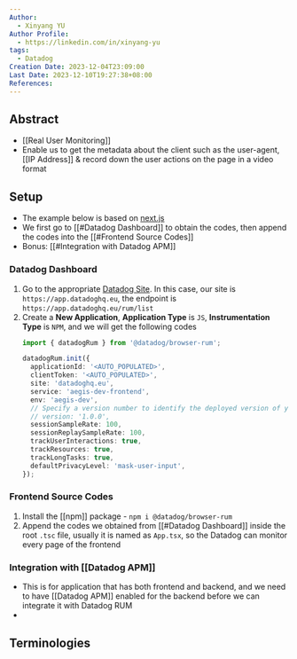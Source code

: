 ```yaml
---
Author:
  - Xinyang YU
Author Profile:
  - https://linkedin.com/in/xinyang-yu
tags:
  - Datadog
Creation Date: 2023-12-04T23:09:00
Last Date: 2023-12-10T19:27:38+08:00
References: 
---
```

## Abstract
- [[Real User Monitoring]]
- Enable us to get the metadata about the client such as the user-agent, [[IP Address]] & record down the user actions on the page in a video format 

## Setup
- The example below is based on [next.js](https://nextjs.org/)
- We first go to [[#Datadog Dashboard]] to obtain the codes, then append the codes into the [[#Frontend Source Codes]]
- Bonus: [[#Integration with Datadog APM]]
### Datadog Dashboard
1. Go to the appropriate [Datadog Site](https://docs.datadoghq.com/getting_started/site/#access-the-datadog-site). In this case, our site is `https://app.datadoghq.eu`, the endpoint is `https://app.datadoghq.eu/rum/list`
2. Create a **New Application**,  **Application Type** is `JS`, **Instrumentation Type** is `NPM`, and we will get the following codes
	```typescript
	import { datadogRum } from '@datadog/browser-rum';
	
	datadogRum.init({
	  applicationId: '<AUTO_POPULATED>',
	  clientToken: '<AUTO_POPULATED>',
	  site: 'datadoghq.eu',
	  service: 'aegis-dev-frontend',
	  env: 'aegis-dev',
	  // Specify a version number to identify the deployed version of your application in Datadog
	  // version: '1.0.0',
	  sessionSampleRate: 100,
	  sessionReplaySampleRate: 100,
	  trackUserInteractions: true,
	  trackResources: true,
	  trackLongTasks: true,
	  defaultPrivacyLevel: 'mask-user-input',
	});
	```

### Frontend Source Codes
1. Install the [[npm]] package - `npm i @datadog/browser-rum`
2. Append the codes we obtained from [[#Datadog Dashboard]] inside the root `.tsc` file, usually it is named as `App.tsx`, so the Datadog can monitor every page of the frontend

### Integration with [[Datadog APM]]
- This is for application that has both frontend and backend, and we need to have [[Datadog APM]] enabled for the backend before we can integrate it with Datadog RUM
- 


## Terminologies
